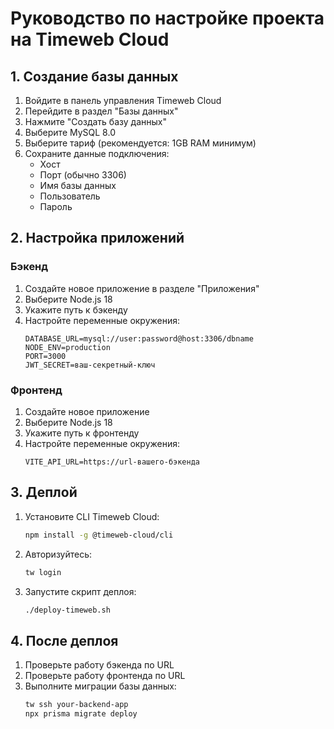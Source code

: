# Руководство по настройке проекта на Timeweb Cloud

## 1. Создание базы данных

1. Войдите в панель управления Timeweb Cloud
2. Перейдите в раздел "Базы данных"
3. Нажмите "Создать базу данных"
4. Выберите MySQL 8.0
5. Выберите тариф (рекомендуется: 1GB RAM минимум)
6. Сохраните данные подключения:
   - Хост
   - Порт (обычно 3306)
   - Имя базы данных
   - Пользователь
   - Пароль

## 2. Настройка приложений

### Бэкенд
1. Создайте новое приложение в разделе "Приложения"
2. Выберите Node.js 18
3. Укажите путь к бэкенду
4. Настройте переменные окружения:
   ```
   DATABASE_URL=mysql://user:password@host:3306/dbname
   NODE_ENV=production
   PORT=3000
   JWT_SECRET=ваш-секретный-ключ
   ```

### Фронтенд
1. Создайте новое приложение
2. Выберите Node.js 18
3. Укажите путь к фронтенду
4. Настройте переменные окружения:
   ```
   VITE_API_URL=https://url-вашего-бэкенда
   ```

## 3. Деплой

1. Установите CLI Timeweb Cloud:
   ```bash
   npm install -g @timeweb-cloud/cli
   ```

2. Авторизуйтесь:
   ```bash
   tw login
   ```

3. Запустите скрипт деплоя:
   ```bash
   ./deploy-timeweb.sh
   ```

## 4. После деплоя

1. Проверьте работу бэкенда по URL
2. Проверьте работу фронтенда по URL
3. Выполните миграции базы данных:
   ```bash
   tw ssh your-backend-app
   npx prisma migrate deploy
   ```
